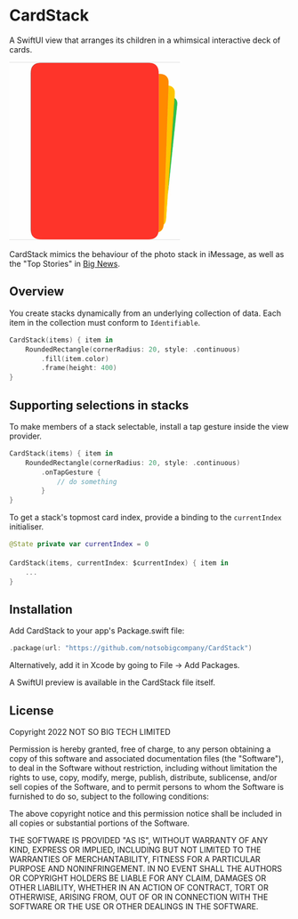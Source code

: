 # CardStack
A SwiftUI view that arranges its children in a whimsical interactive deck of cards.

![Card stack](Preview.gif)

CardStack mimics the behaviour of the photo stack in iMessage, as well as the "Top Stories" in [Big News](https://bignews.app).

## Overview
You create stacks dynamically from an underlying collection of data. Each item in the collection must conform to `Identifiable`. 

```swift
CardStack(items) { item in
    RoundedRectangle(cornerRadius: 20, style: .continuous)
        .fill(item.color)
        .frame(height: 400)
}
```

## Supporting selections in stacks 
To make members of a stack selectable, install a tap gesture inside the view provider.

```swift
CardStack(items) { item in
    RoundedRectangle(cornerRadius: 20, style: .continuous)
        .onTapGesture {
            // do something
        }
}
```

To get a stack's topmost card index, provide a binding to the `currentIndex` initialiser.

```swift
@State private var currentIndex = 0

CardStack(items, currentIndex: $currentIndex) { item in
    ...
}
```

## Installation
Add CardStack to your app's Package.swift file:

```swift
.package(url: "https://github.com/notsobigcompany/CardStack")
```

Alternatively, add it in Xcode by going to File -> Add Packages. 

A SwiftUI preview is available in the CardStack file itself.

## License
Copyright 2022 NOT SO BIG TECH LIMITED

Permission is hereby granted, free of charge, to any person obtaining a copy of this software and associated documentation files (the "Software"), to deal in the Software without restriction, including without limitation the rights to use, copy, modify, merge, publish, distribute, sublicense, and/or sell copies of the Software, and to permit persons to whom the Software is furnished to do so, subject to the following conditions:

The above copyright notice and this permission notice shall be included in all copies or substantial portions of the Software.

THE SOFTWARE IS PROVIDED "AS IS", WITHOUT WARRANTY OF ANY KIND, EXPRESS OR IMPLIED, INCLUDING BUT NOT LIMITED TO THE WARRANTIES OF MERCHANTABILITY, FITNESS FOR A PARTICULAR PURPOSE AND NONINFRINGEMENT. IN NO EVENT SHALL THE AUTHORS OR COPYRIGHT HOLDERS BE LIABLE FOR ANY CLAIM, DAMAGES OR OTHER LIABILITY, WHETHER IN AN ACTION OF CONTRACT, TORT OR OTHERWISE, ARISING FROM, OUT OF OR IN CONNECTION WITH THE SOFTWARE OR THE USE OR OTHER DEALINGS IN THE SOFTWARE.
